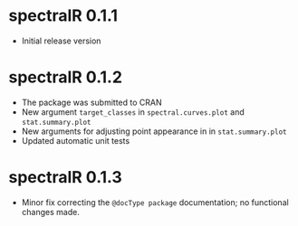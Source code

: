 
# spectralR 0.1.1

* Initial release version

# spectralR 0.1.2

* The package was submitted to CRAN
* New argument `target_classes` in `spectral.curves.plot` and `stat.summary.plot`
* New arguments for adjusting point appearance in in `stat.summary.plot`
* Updated automatic unit tests

# spectralR 0.1.3

* Minor fix correcting the `@docType package` documentation; no functional changes made.

